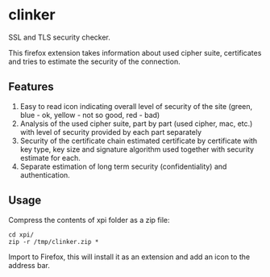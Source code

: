 clinker
=======

SSL and TLS security checker.

This firefox extension takes information about used cipher suite, certificates
and tries to estimate the security of the connection.

Features
--------

 1. Easy to read icon indicating overall level of security of the site
    (green, blue - ok, yellow - not so good, red - bad)
 2. Analysis of the used cipher suite, part by part (used cipher, mac, etc.)
    with level of security provided by each part separately
 3. Security of the certificate chain estimated certificate by certificate
    with key type, key size and signature algorithm used together with
    security estimate for each.
 4. Separate estimation of long term security (confidentiality) and
    authentication.

Usage
-----

Compress the contents of xpi folder as a zip file:

    cd xpi/
    zip -r /tmp/clinker.zip *

Import to Firefox, this will install it as an extension and add an icon to the
address bar.
